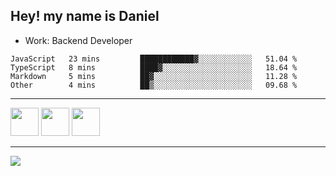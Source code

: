 ## Hey! my name is Daniel

- Work: Backend Developer

<!--START_SECTION:waka-->

```text
JavaScript   23 mins         ████████████▓░░░░░░░░░░░░   51.04 %
TypeScript   8 mins          ████▓░░░░░░░░░░░░░░░░░░░░   18.64 %
Markdown     5 mins          ██▓░░░░░░░░░░░░░░░░░░░░░░   11.28 %
Other        4 mins          ██▒░░░░░░░░░░░░░░░░░░░░░░   09.68 %
```

<!--END_SECTION:waka-->
    

<hr>
<div>
    <img height="45" src="https://img.icons8.com/color/48/000000/nodejs.png"/>
    <img height="45" src="https://www.vectorlogo.zone/logos/golang/golang-ar21.svg">
    <img height="45" src="https://www.vectorlogo.zone/logos/nestjs/nestjs-icon.svg">
</div>
<hr>
<div>
    <a href="https://www.linkedin.com/in/daniel-lucas-bb7b82193/" target="_blank">
        <img src="https://img.shields.io/badge/LinkedIn-0077B5?style=for-the-badge&logo=linkedin&logoColor=white">
    </a>
</div>
